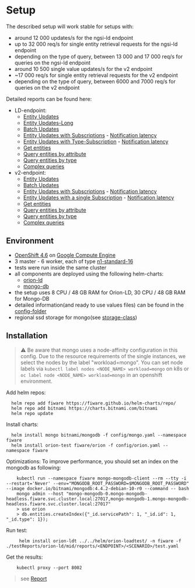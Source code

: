 # Setup

The described setup will work stable for setups with:
- around 12 000 updates/s for the ngsi-ld endpoint 
- up to 32 000 req/s for single entity retrieval requests for the ngsi-ld endpoint
- depending on the type of query, between 13 000 and 17 000 req/s for queries on the ngsi-ld endpoint
- around 10 500 single value updates/s for the v2 endpoint
- ~17 000 req/s for single entity retrieval requests for the v2 endpoint
- depending on the type of query, between 6000 and 7000 req/s for queries on the v2 endpoint



Detailed reports can be found here:
* LD-endpoint:
    * [Entity Updates](https://fiware.github.io/load-tests/testReports/orion-ld/mid/reports/ld/EntityUpdateSimulation/gatling-report.html) 
    * [Entity Updates-Long](https://fiware.github.io/load-tests/testReports/orion-ld/mid/reports/ld/EntityUpdateSimulationLong/gatling-report.html) 
    * [Batch Updates](https://fiware.github.io/load-tests/testReports/orion-ld/mid/reports/ld/BatchUpdateSimulation/gatling-report.html)
    * [Entity Updates with Subscriptions](https://fiware.github.io/load-tests/testReports/orion-ld/mid/reports/ld/EntityUpdateWithSubscriptionSimulation/gatling-report.html) - [Notification latency](reports/ld/EntityUpdateWithSubscriptionSimulation/grafana-report.png)
    * [Entity Updates with Type-Subscription](https://fiware.github.io/load-tests/testReports/orion-ld/mid/reports/ld/EntityUpdateWithTypeSubscriptionSimulation/gatling-report.html) - [Notification latency](reports/ld/EntityUpdateWithTypeSubscriptionSimulation/grafana-report.png)
    * [Get entities](https://fiware.github.io/load-tests/testReports/orion-ld/mid/reports/ld/GetSingleEntitiesSimulation/gatling-report.html) 
    * [Query entities by attribute](https://fiware.github.io/load-tests/testReports/orion-ld/mid/reports/ld/QueryEntitiesByAttributeSimulation/gatling-report.html) 
    * [Query entities by type](https://fiware.github.io/load-tests/testReports/orion-ld/mid/reports/ld/QueryEntitiesByTypeSimulation/gatling-report.html) 
    * [Complex queries](https://fiware.github.io/load-tests/testReports/orion-ld/mid/reports/ld/ComplexQueryEntitiesByAttributeSimulation/gatling-report.html) 
* v2-endpoint:
    * [Entity Updates](https://fiware.github.io/load-tests/testReports/orion-ld/mid/reports/v2/EntityUpdateSimulation/gatling-report.html) 
    * [Batch Updates](https://fiware.github.io/load-tests/testReports/orion-ld/mid/reports/v2/BatchUpdateSimulation/gatling-report.html)
    * [Entity Updates with Subscriptions](https://fiware.github.io/load-tests/testReports/orion-ld/mid/reports/v2/EntityUpdateWithSubscriptionSimulation/gatling-report.html) - [Notification latency](reports/v2/EntityUpdateWithSubscriptionSimulation/grafana-report.png)
    * [Entity Updates with a single Subscription](https://fiware.github.io/load-tests/testReports/orion-ld/mid/reports/v2/EntityUpdateWithSingleSubscriptionSimulation/gatling-report.html) - [Notification latency](reports/v2/EntityUpdateWithSingleSubscriptionSimulation/grafana-report.png)
    * [Get entities](https://fiware.github.io/load-tests/testReports/orion-ld/mid/reports/v2/GetSingleEntitiesSimulation/gatling-report.html) 
    * [Query entities by attribute](https://fiware.github.io/load-tests/testReports/orion-ld/mid/reports/v2/QueryEntitiesByAttributeSimulation/gatling-report.html) 
    * [Query entities by type](https://fiware.github.io/load-tests/testReports/orion-ld/mid/reports/v2/QueryEntitiesByTypeSimulation/gatling-report.html) 
    * [Complex queries](https://fiware.github.io/load-tests/testReports/orion-ld/mid/reports/v2/ComplexQueryEntitiesByAttributeSimulation/gatling-report.html)
  

## Environment

- [OpenShift 4.6](https://docs.openshift.com/container-platform/4.6/welcome/index.html) on [Google Compute Engine](https://cloud.google.com/compute)
- 3 master - 6 worker, each of type [n1-standard-16](https://cloud.google.com/compute/docs/machine-types)
- tests were run inside the same cluster
- all components are deployed using the following helm-charts:
    - [orion-ld](https://github.com/FIWARE/helm-charts/tree/main/charts/orion)
    - [mongo-db](https://github.com/bitnami/charts/tree/master/bitnami/mongodb)
- the setup uses 8 CPU / 48 GB RAM for Orion-LD, 30 CPU / 48 GB RAM for Mongo-DB
- detailed information(and ready to use values files) can be found in the [config-folder](config)
- regional ssd storage for mongo(see [storage-class](config/storage-class.yaml))

## Installation

> :warning: Be aware that mongo uses a node-affinity configuration in this config. Due to the resource requirements of the single instances, we 
> select the nodes by the label "workload=mongo". You can set node labels via `kubectl label nodes <NODE_NAME> workload=mongo` on k8s or 
>`oc label node <NODE_NAME> workload=mongo` in an openshift environment.

Add helm repos:
```
  helm repo add fiware https://fiware.github.io/helm-charts/repo/
  helm repo add bitnami https://charts.bitnami.com/bitnami
  helm repo update
```

Install charts:
```
  helm install mongo bitnami/mongodb -f config/mongo.yaml --namespace fiware
  helm install orion-test fiware/orion -f config/orion.yaml --namespace fiware
```

Optimizations:
To improve performance, you should set an index on the mongodb as following:
```
    kubectl run --namespace fiware mongo-mongodb-client --rm --tty -i --restart='Never' --env="MONGODB_ROOT_PASSWORD=$MONGODB_ROOT_PASSWORD" --image docker.io/bitnami/mongodb:4.4.2-debian-10-r0 --command -- bash
    mongo admin --host "mongo-mongodb-0.mongo-mongodb-headless.fiware.svc.cluster.local:27017,mongo-mongodb-1.mongo-mongodb-headless.fiware.svc.cluster.local:27017"
    > use orion
    > db.entities.createIndex({"_id.servicePath": 1, "_id.id": 1, "_id.type": 1});
```

Run test:
```
     helm install orion-ldt ../../helm/orion-loadtest/ -n fiware -f ./testReports/orion-ld/mid/reports/<ENDPOINT>/<SCENARIO>/test.yaml
```

Get the results:
```
    kubectl proxy --port 8002
```
> see [Report](http://localhost:8002/api/v1/namespaces/fiware/services/orion-ldt-orion-loadtest:8080/proxy/)
